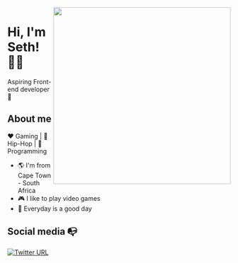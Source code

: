 <img align="right" width="400" height="400" src="https://external-content.duckduckgo.com/iu/?u=https%3A%2F%2Fmedia.giphy.com%2Fmedia%2FZVik7pBtu9dNS%2Fgiphy.gif&f=1&nofb=1">


# Hi, I'm Seth! :man_technologist:

Aspiring Front-end developer :robot: 



## About me 

:heart: Gaming | :black_heart: Hip-Hop | :blue_heart: Programming

- :earth_americas: I'm from Cape Town - South Africa
- :video_game: I like to play video games
- :gem: Everyday is a good day


## Social media :mailbox_with_no_mail:

[![Twitter URL](https://img.shields.io/twitter/url?color=%230072b1&label=connect&logo=linkedin&logoColor=%230072b1&style=flat-square&url=https%3A%2F%2Fwww.linkedin.com%2Fin%2Falejandro-ramirez-ciceros%2F)](https://www.linkedin.com/in/webdevseth/)
